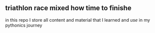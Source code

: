 ## **triathlon race mixed how time to finishe**
in this repo I store all content and material that I learned and *use* in my pythonics journey
